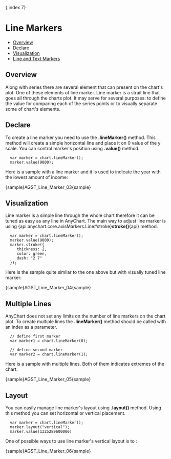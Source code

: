 {:index 7}
# Line Markers

* [Overview](#overview)
* [Declare](#declare)
* [Visualization](#visualization)
* [Line and Text Markers](#line_and_text_markers)

## Overview

Along with series there are several element that can present on the chart's plot. One of these elements of line marker. Line marker is a strait line that goes all through the charts plot. It may serve for several purposes: to define the value for comparing each of the series points or to visually separate some of chart's elements.

## Declare

To create a line marker you need to use the **.lineMarker()** method. This method will create a simple horizontal line and place it on 0 value of the y scale. You can control marker's position using **.value()** method.

```
  var marker = chart.lineMarker();
  marker.value(9000);
```

Here is a sample with a line marker and it is used to indicate the year with the lowest amount of income:

{sample}AGST\_Line\_Marker\_03{sample}


## Visualization

Line marker is a simple line through the whole chart therefore it can be tuned as easy as any line in AnyChart. The main way to adjust line marker is using {api:anychart.core.axisMarkers.Line#stroke}**stroke()**{api} method.

```
  var marker = chart.lineMarker();
  marker.value(9000);
  marker.stroke({
     thickness: 2,
     color: green,
     dash: "2 7"
  });
```

Here is the sample quite similar to the one above but with visually tuned line marker:

{sample}AGST\_Line\_Marker\_04{sample}

## Multiple Lines

AnyChart does not set any limits on the number of line markers on the chart plot. To create multiple lines the **.lineMarker()** method should be called with an index as a parameter.

```
  // define first marker
  var marker1 = chart.lineMarker(0);
  
  // define second marker
  var marker2 = chart.lineMarker(1);
```

Here is a sample with multiple lines. Both of them indicates extremes of the chart. 

{sample}AGST\_Line\_Marker\_05{sample}

## Layout

You can easily manage line marker's layout using **.layout()** method. Using this method you can set horizontal or vertical placement.

```
  var marker = chart.lineMarker();
  marker.layout("vertical");
  marker.value(1325289600000)
```

One of possible ways to use line marker's vertical layout is to :

{sample}AGST\_Line\_Marker\_06{sample}
